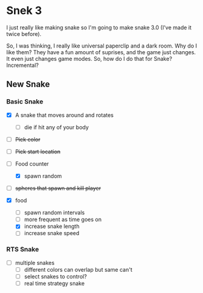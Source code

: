 # Snek 3
I just really like making snake so I'm going to make snake 3.0 (I've made it twice before).

So, I was thinking, I really like universal paperclip and a dark room.
Why do I like them? 
They have a fun amount of suprises, and the game just changes.
It even just changes game modes.
So, how do I do that for Snake? 
Incremental?

## New Snake

### Basic Snake
- [x] A snake that moves around and rotates
    - [ ] die if hit any of your body
- [ ] ~~Pick color~~
- [ ] ~~Pick start location~~
- [ ] Food counter
    - [x] spawn random

- [ ] ~~spheres that spawn and kill player~~

- [x] food
    - [ ] spawn random intervals
    - [ ] more frequent as time goes on
    - [x] increase snake length
    - [ ] increase snake speed

### RTS Snake
- [ ] multiple snakes
    - [ ] different colors can overlap but same can't
    - [ ] select snakes to control?
    - [ ] real time strategy snake